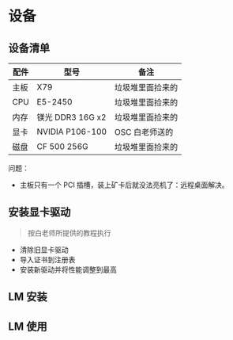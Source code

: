 # 设备

## 设备清单

| 配件  | 型号              | 备注        |
|-----|-----------------|-----------|
| 主板  | X79             | 垃圾堆里面捡来的  |
| CPU | E5-2450         | 垃圾堆里面捡来的  |
| 内存  | 镁光 DDR3 16G x2  | 垃圾堆里面捡来的  |
| 显卡  | NVIDIA P106-100 | OSC 白老师送的 |
| 磁盘  | CF 500 256G     | 垃圾堆里面捡来的  |

问题：
- 主板只有一个 PCI 插槽，装上矿卡后就没法亮机了：远程桌面解决。


## 安装显卡驱动

> 按白老师所提供的教程执行

- 清除旧显卡驱动
- 导入证书到注册表
- 安装新驱动并将性能调整到最高

## LM 安装


## LM 使用